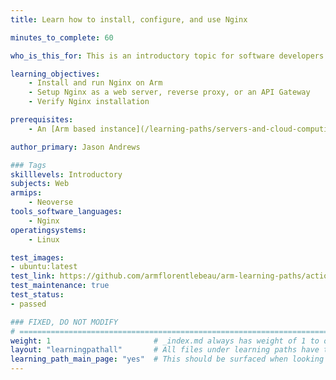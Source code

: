```yaml
---
title: Learn how to install, configure, and use Nginx

minutes_to_complete: 60

who_is_this_for: This is an introductory topic for software developers who want to use Nginx on Arm-based cloud instances.

learning_objectives:
    - Install and run Nginx on Arm
    - Setup Nginx as a web server, reverse proxy, or an API Gateway
    - Verify Nginx installation

prerequisites:
    - An [Arm based instance](/learning-paths/servers-and-cloud-computing/csp/) from a cloud service provider or an Arm server running `Ubuntu 20.04` or `Ubuntu 22.04`.

author_primary: Jason Andrews

### Tags
skilllevels: Introductory
subjects: Web
armips:
    - Neoverse
tools_software_languages:
    - Nginx    
operatingsystems:
    - Linux

test_images:
- ubuntu:latest
test_link: https://github.com/armflorentlebeau/arm-learning-paths/actions/runs/4312122327
test_maintenance: true
test_status:
- passed

### FIXED, DO NOT MODIFY
# ================================================================================
weight: 1                       # _index.md always has weight of 1 to order correctly
layout: "learningpathall"       # All files under learning paths have this same wrapper
learning_path_main_page: "yes"  # This should be surfaced when looking for related content. Only set for _index.md of learning path content.
---
```

